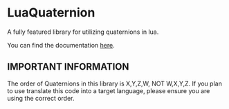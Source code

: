 # LuaQuaternion
A fully featured library for utilizing quaternions in lua.

You can find the documentation [here](https://probablytukars.github.io/LuaQuaternion/).

## IMPORTANT INFORMATION
The order of Quaternions in this library is X,Y,Z,W, NOT W,X,Y,Z. If you plan to use translate this code into a target language, please ensure you are using the correct order.


